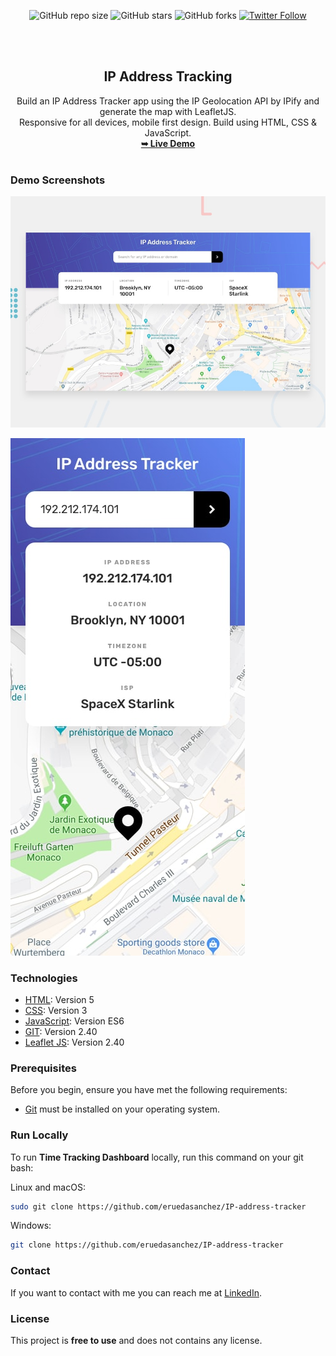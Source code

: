 <div align="center">
  
  ![GitHub repo size](https://img.shields.io/github/repo-size/eruedasanchez/IP-address-tracker)
  ![GitHub stars](https://img.shields.io/github/stars/eruedasanchez/IP-address-tracker?style=social)
  ![GitHub forks](https://img.shields.io/github/forks/eruedasanchez/IP-address-tracker?style=social)
  [![Twitter Follow](https://img.shields.io/twitter/follow/RSanchez_Eze?style=social)](https://twitter.com/intent/follow?screen_name=RSanchez_Eze)
  

  <br />
  <br />

  <h2 align="center">IP Address Tracking</h2>
  Build an IP Address Tracker app using the IP Geolocation API by IPify and generate the map with LeafletJS.
  <br/>Responsive for all devices, mobile first design. Build using HTML, CSS & JavaScript.
  <br/>
  <a href="https://eruedasanchez.github.io/IP-address-tracker "><strong>➥ Live Demo</strong></a>

</div>

<br />

### Demo Screenshots

![IP-address-tracker](./assets/img/desktop-preview.jpg "Desktop Demo")

![IP-address-tracker](./assets/img/mobile-design.jpg "Mobile Demo")

### Technologies

* [HTML](): Version 5 
* [CSS](): Version 3
* [JavaScript](): Version ES6
* [GIT](): Version 2.40
* [Leaflet JS](): Version 2.40

### Prerequisites

Before you begin, ensure you have met the following requirements:

* [Git](https://git-scm.com/downloads "Download Git") must be installed on your operating system.

### Run Locally

To run **Time Tracking Dashboard** locally, run this command on your git bash:

Linux and macOS:

```bash
sudo git clone https://github.com/eruedasanchez/IP-address-tracker
```

Windows:

```bash
git clone https://github.com/eruedasanchez/IP-address-tracker
```

### Contact

If you want to contact with me you can reach me at [LinkedIn](https://www.linkedin.com/in/e-ruedasanchez/).

### License

This project is **free to use** and does not contains any license.
